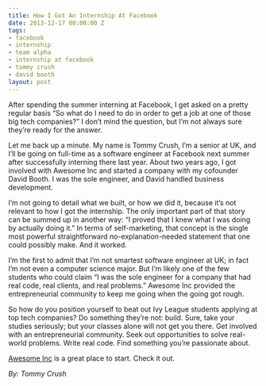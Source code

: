 ```yaml
---
title: How I Got An Internship At Facebook
date: 2013-12-17 00:00:00 Z
tags:
- facebook
- internship
- team alpha
- internship at facebook
- tommy crush
- david booth
layout: post
---
```

 
<p>After spending the summer interning at Facebook, I get asked on a pretty regular basis “So what do I need to do in order to get a job at one of those big tech companies?” I don’t mind the question, but I’m not always sure they’re ready for the answer.</p>
<p>Let me back up a minute. My name is Tommy Crush, I’m a senior at UK, and I’ll be going on full-time as a software engineer at Facebook next summer after successfully interning there last year. About two years ago, I got involved with Awesome Inc and started a company with my cofounder David Booth. I was the sole engineer, and David handled business development.</p>
<p>I’m not going to detail what we built, or how we did it, because it’s not relevant to how I got the internship. The only important part of that story can be summed up in another way: “I proved that I knew what I was doing by actually doing it.” In terms of self-marketing, that concept is the single most powerful straightforward no-explanation-needed statement that one could possibly make. And it worked.</p>
<p>I’m the first to admit that I’m not smartest software engineer at UK; in fact I’m not even a computer science major. But I’m likely one of the few students who could claim “I was the sole engineer for a company that had real code, real clients, and real problems.” Awesome Inc provided the entrepreneurial community to keep me going when the going got rough.</p>
<p>So how do you position yourself to beat out Ivy League students applying at top tech companies? Do something they’re not: build. Sure, take your studies seriously; but your classes alone will not get you there. Get involved with an entrepreneurial community. Seek out opportunities to solve real-world problems. Write real code. Find something you’re passionate about. </p>
<p><a href="http://www.awesomeinc.org" title="Awesome Inc" target="_blank">Awesome Inc</a> is a great place to start. Check it out.</p>

<p><em>By: Tommy Crush</em></p>
